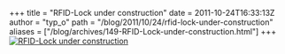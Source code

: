 +++
title = "RFID-Lock under construction"
date = 2011-10-24T16:33:13Z
author = "typ_o"
path = "/blog/2011/10/24/rfid-lock-under-construction"
aliases = ["/blog/archives/149-RFID-Lock-under-construction.html"]
+++
[![RFID-Lock under
construction](/media/IMAG1363.serendipityThumb.jpg)](/media/IMAG1363.jpg)  
